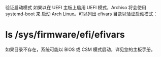验证启动模式
如果以在 UEFI 主板上启用 UEFI 模式，Archiso 将会使用 systemd-boot 来 启动 Arch Linux。可以列出 efivars 目录以验证启动模式：

# ls /sys/firmware/efi/efivars
如果目录不存在，系统可能以 BIOS 或 CSM 模式启动，详见您的主板手册。